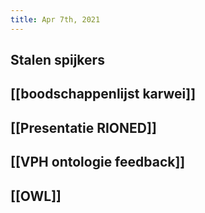 ```yaml
---
title: Apr 7th, 2021
---
```


## Stalen spijkers
## [[boodschappenlijst karwei]]
## [[Presentatie RIONED]]
## [[VPH ontologie feedback]]
## [[OWL]]
##
